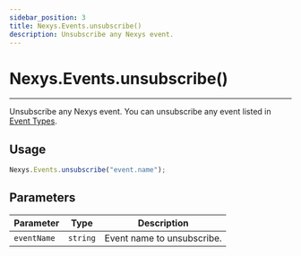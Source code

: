 ```yaml
---
sidebar_position: 3
title: Nexys.Events.unsubscribe()
description: Unsubscribe any Nexys event.
---
```


# Nexys.Events.unsubscribe()

---

Unsubscribe any Nexys event. You can unsubscribe any event listed in [Event Types](/docs/functions/events/event-types).

## Usage

```js
Nexys.Events.unsubscribe("event.name");
```

## Parameters

| Parameter | Type | Description |
| --- | --- | --- |
| `eventName` | `string` | Event name to unsubscribe. |